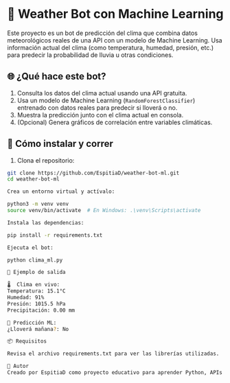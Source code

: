 # 🤖 Weather Bot con Machine Learning

Este proyecto es un bot de predicción del clima que combina datos meteorológicos reales de una API con un modelo de Machine Learning. Usa información actual del clima (como temperatura, humedad, presión, etc.) para predecir la probabilidad de lluvia u otras condiciones.

## 🌐 ¿Qué hace este bot?

1. Consulta los datos del clima actual usando una API gratuita.
2. Usa un modelo de Machine Learning (`RandomForestClassifier`) entrenado con datos reales para predecir si lloverá o no.
3. Muestra la predicción junto con el clima actual en consola.
4. (Opcional) Genera gráficos de correlación entre variables climáticas.

## 🚀 Cómo instalar y correr

1. Clona el repositorio:

```bash
git clone https://github.com/EspitiaD/weather-bot-ml.git
cd weather-bot-ml

Crea un entorno virtual y actívalo:

python3 -m venv venv
source venv/bin/activate  # En Windows: .\venv\Scripts\activate

Instala las dependencias:

pip install -r requirements.txt

Ejecuta el bot:

python clima_ml.py

🧪 Ejemplo de salida

🌡️  Clima en vivo:
Temperatura: 15.1°C
Humedad: 91%
Presión: 1015.5 hPa
Precipitación: 0.00 mm

🤖 Predicción ML:
¿Lloverá mañana?: No

📦 Requisitos

Revisa el archivo requirements.txt para ver las librerías utilizadas.

📌 Autor
Creado por EspitiaD como proyecto educativo para aprender Python, APIs y Machine Learning.
